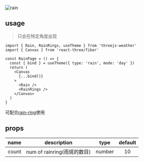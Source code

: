 ![rain](https://user-images.githubusercontent.com/6839576/83318117-40741480-a264-11ea-9f28-e4e4b55326dd.gif)

## usage
> 只会在特定角度出现

```tsx
import { Rain, RainRings, useTheme } from 'threejs-weather'
import { Canvas } from 'react-three/fiber'

const RainPage = () => {
  const { bind } = useTheme({ type: 'rain', mode: 'day' })
  return (
    <Canvas
      {...bind()}
    >
      <Rain />
      <RainRings />
    </Canvas>
  )
}
```

可配合[rain-ring](/docs/rain-rings.md)使用

## props

| name  |          description          |  type  | default |
| :---: | :---------------------------: | :----: | :-----: |
| count |  num of rainring(雨斑的数目)  | number |   10   |